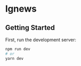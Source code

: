 # Ignews

## Getting Started

First, run the development server:

```bash
npm run dev
# or
yarn dev
```
